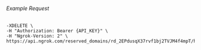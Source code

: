 
###### Example Request
```curl \
-XDELETE \
-H "Authorization: Bearer {API_KEY}" \
-H "Ngrok-Version: 2" \
https://api.ngrok.com/reserved_domains/rd_2EPdusqX37rvf1bj2TVJM4f4mpT/https_endpoint_configuration
